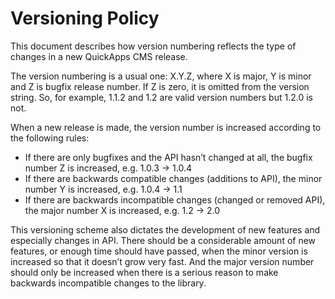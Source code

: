 Versioning Policy
=================

This document describes how version numbering reflects the type of changes in a new QuickApps CMS release.

The version numbering is a usual one: X.Y.Z, where X is major, Y is minor and Z is bugfix release number. If Z is zero, it is omitted from the version string. So, for example, 1.1.2 and 1.2 are valid version numbers but 1.2.0 is not.

When a new release is made, the version number is increased according to the following rules:

* If there are only bugfixes and the API hasn’t changed at all, the bugfix number Z is increased, e.g. 1.0.3 → 1.0.4
* If there are backwards compatible changes (additions to API), the minor number Y is increased, e.g. 1.0.4 → 1.1
* If there are backwards incompatible changes (changed or removed API), the major number X is increased, e.g. 1.2 → 2.0

This versioning scheme also dictates the development of new features and especially changes in API. There should be a considerable amount of new features, or enough time should have passed, when the minor version is increased so that it doesn’t grow very fast. And the major version number should only be increased when there is a serious reason to make backwards incompatible changes to the library.
